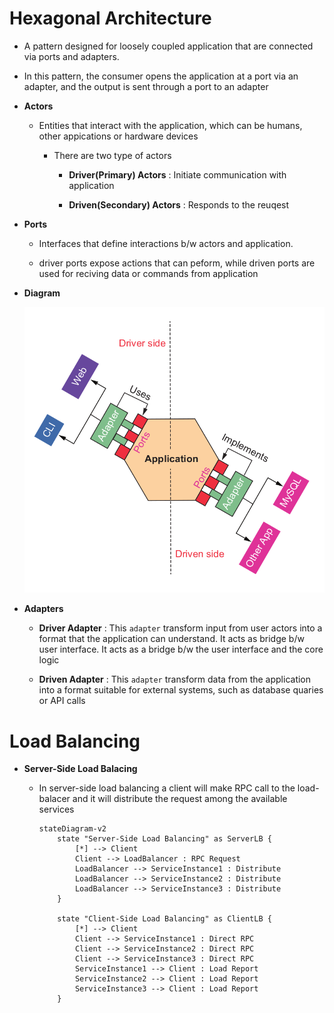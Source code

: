 # Hexagonal Architecture

  * A pattern designed for loosely coupled application that are connected via ports and
    adapters.

  * In this pattern, the consumer opens the application at a port via an adapter, and the
    output is sent through a port to an adapter

  * **Actors**

    * Entities that interact with the application, which can be humans, other appications
      or hardware devices

      * There are two type of actors

        * **Driver(Primary) Actors** : Initiate communication with application

        * **Driven(Secondary) Actors** : Responds to the reuqest

  * **Ports**

    * Interfaces that define interactions b/w actors and application.

    * driver ports expose actions that can peform, while driven ports are used for reciving
      data  or commands from application
        

  * **Diagram**

    ![Hexa Arch](../assets/HexaArch.png)

  * **Adapters**

    * **Driver Adapter** : This `adapter` transform input from user actors into a format that
      the application can understand. It acts as bridge b/w user interface. It acts as a bridge
      b/w the user interface and the core logic

    * **Driven Adapter** : This `adapter` transform data from the application into a format
      suitable for external systems, such as database quaries or API calls

# Load Balancing

  * **Server-Side Load Balacing**

    * In server-side load balancing a client will make RPC call to the load-balacer and
      it will distribute the request among the available services


      ```mermaid
      stateDiagram-v2
          state "Server-Side Load Balancing" as ServerLB {
              [*] --> Client
              Client --> LoadBalancer : RPC Request
              LoadBalancer --> ServiceInstance1 : Distribute
              LoadBalancer --> ServiceInstance2 : Distribute
              LoadBalancer --> ServiceInstance3 : Distribute
          }
    
          state "Client-Side Load Balancing" as ClientLB {
              [*] --> Client
              Client --> ServiceInstance1 : Direct RPC
              Client --> ServiceInstance2 : Direct RPC
              Client --> ServiceInstance3 : Direct RPC
              ServiceInstance1 --> Client : Load Report
              ServiceInstance2 --> Client : Load Report
              ServiceInstance3 --> Client : Load Report
          }
      ```
